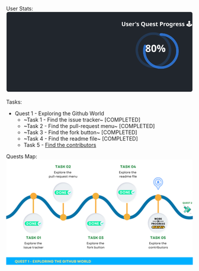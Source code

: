 
  User Stats:<br>
  ![User Draft Stats](/userCards/draft.svg?)

  Tasks:
  - Quest 1 - Exploring the Github World
    - ~Task 1 - Find the issue tracker~ [COMPLETED]
    - ~Task 2 - Find the pull-request menu~ [COMPLETED]
    - ~Task 3 - Find the fork button~ [COMPLETED]
    - ~Task 4 - Find the readme file~ [COMPLETED]
    - Task 5 - [Find the contributors](https://github.com/caiton1/OSS-Doorway/issues/50)

Quests Map:
![Quest Map](/map/Q1T5.png)